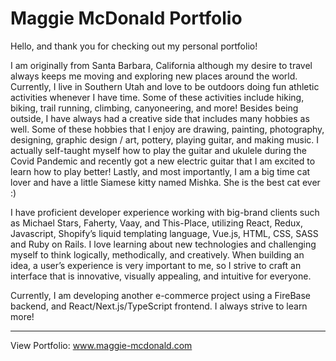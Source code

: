 # Maggie McDonald Portfolio

Hello, and thank you for checking out my personal portfolio!
<br>

I am originally from Santa Barbara, California although my desire to travel always keeps me moving and exploring new places around the world. Currently, I live in Southern Utah and love to be outdoors doing fun athletic activities whenever I have time. Some of these activities include hiking, biking, trail running, climbing, canyoneering, and more! Besides being outside, I have always had a creative side that includes many hobbies as well. Some of these hobbies that I enjoy are drawing, painting, photography, designing, graphic design / art, pottery, playing guitar, and making music. I actually self-taught myself how to play the guitar and ukulele during the Covid Pandemic and recently got a new electric guitar that I am excited to learn how to play better! Lastly, and most importantly, I am a big time cat lover and have a little Siamese kitty named Mishka. She is the best cat ever :)
<br>

I have proficient developer experience working with big-brand clients such as Michael Stars, Faherty, Vaay, and This-Place, utilizing React, Redux, Javascript, Shopify’s liquid templating language, Vue.js, HTML, CSS, SASS and Ruby on Rails. I love learning about new technologies and challenging myself to think logically, methodically, and creatively. When building an idea, a user’s experience is very important to me, so I strive to craft an interface that is innovative, visually appealing, and intuitive for everyone.
<br>

Currently, I am developing another e-commerce project using a FireBase backend, and React/Next.js/TypeScript frontend. I always strive to learn more!

---
View Portfolio:
<a href="https://maggie-mcdonald.com/" target="_blank">www.maggie-mcdonald.com</a>
